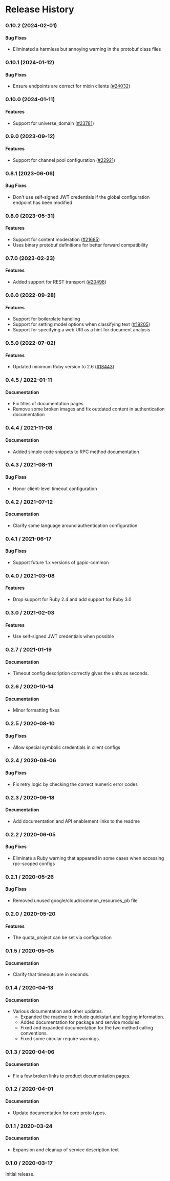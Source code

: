 # Release History

### 0.10.2 (2024-02-01)

#### Bug Fixes

* Eliminated a harmless but annoying warning in the protobuf class files 

### 0.10.1 (2024-01-12)

#### Bug Fixes

* Ensure endpoints are correct for mixin clients ([#24032](https://github.com/googleapis/google-cloud-ruby/issues/24032)) 

### 0.10.0 (2024-01-11)

#### Features

* Support for universe_domain ([#23781](https://github.com/googleapis/google-cloud-ruby/issues/23781)) 

### 0.9.0 (2023-09-12)

#### Features

* Support for channel pool configuration ([#22921](https://github.com/googleapis/google-cloud-ruby/issues/22921)) 

### 0.8.1 (2023-06-06)

#### Bug Fixes

* Don't use self-signed JWT credentials if the global configuration endpoint has been modified 

### 0.8.0 (2023-05-31)

#### Features

* Support for content moderation ([#21685](https://github.com/googleapis/google-cloud-ruby/issues/21685)) 
* Uses binary protobuf definitions for better forward compatibility 

### 0.7.0 (2023-02-23)

#### Features

* Added support for REST transport ([#20498](https://github.com/googleapis/google-cloud-ruby/issues/20498)) 

### 0.6.0 (2022-09-28)

#### Features

* Support for boilerplate handling 
* Support for setting model options when classifying text ([#19205](https://github.com/googleapis/google-cloud-ruby/issues/19205)) 
* Support for specifying a web URI as a hint for document analysis 

### 0.5.0 (2022-07-02)

#### Features

* Updated minimum Ruby version to 2.6 ([#18443](https://github.com/googleapis/google-cloud-ruby/issues/18443)) 

### 0.4.5 / 2022-01-11

#### Documentation

* Fix titles of documentation pages
* Remove some broken images and fix outdated content in authentication documentation

### 0.4.4 / 2021-11-08

#### Documentation

* Added simple code snippets to RPC method documentation

### 0.4.3 / 2021-08-11

#### Bug Fixes

* Honor client-level timeout configuration

### 0.4.2 / 2021-07-12

#### Documentation

* Clarify some language around authentication configuration

### 0.4.1 / 2021-06-17

#### Bug Fixes

* Support future 1.x versions of gapic-common

### 0.4.0 / 2021-03-08

#### Features

* Drop support for Ruby 2.4 and add support for Ruby 3.0

### 0.3.0 / 2021-02-03

#### Features

* Use self-signed JWT credentials when possible

### 0.2.7 / 2021-01-19

#### Documentation

* Timeout config description correctly gives the units as seconds.

### 0.2.6 / 2020-10-14

#### Documentation

* Minor formatting fixes

### 0.2.5 / 2020-08-10

#### Bug Fixes

* Allow special symbolic credentials in client configs

### 0.2.4 / 2020-08-06

#### Bug Fixes

* Fix retry logic by checking the correct numeric error codes

### 0.2.3 / 2020-06-18

#### Documentation

* Add documentation and API enablement links to the readme

### 0.2.2 / 2020-06-05

#### Bug Fixes

* Eliminate a Ruby warning that appeared in some cases when accessing rpc-scoped configs

### 0.2.1 / 2020-05-26

#### Bug Fixes

* Removed unused google/cloud/common_resources_pb file

### 0.2.0 / 2020-05-20

#### Features

* The quota_project can be set via configuration

### 0.1.5 / 2020-05-05

#### Documentation

* Clarify that timeouts are in seconds.

### 0.1.4 / 2020-04-13

#### Documentation

* Various documentation and other updates.
  * Expanded the readme to include quickstart and logging information.
  * Added documentation for package and service modules.
  * Fixed and expanded documentation for the two method calling conventions.
  * Fixed some circular require warnings.

### 0.1.3 / 2020-04-06

#### Documentation

* Fix a few broken links to product documentation pages.

### 0.1.2 / 2020-04-01

#### Documentation

* Update documentation for core proto types.

### 0.1.1 / 2020-03-24

#### Documentation

* Expansion and cleanup of service description text

### 0.1.0 / 2020-03-17

Initial release.
